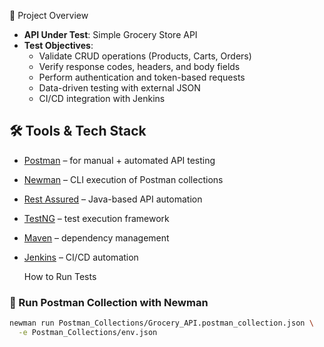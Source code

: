 📌 Project Overview

- **API Under Test**: Simple Grocery Store API  
- **Test Objectives**:
  - Validate CRUD operations (Products, Carts, Orders)
  - Verify response codes, headers, and body fields
  - Perform authentication and token-based requests
  - Data-driven testing with external JSON
  - CI/CD integration with Jenkins

## 🛠 Tools & Tech Stack

- [Postman](https://www.postman.com/) – for manual + automated API testing
- [Newman](https://github.com/postmanlabs/newman) – CLI execution of Postman collections
- [Rest Assured](https://rest-assured.io/) – Java-based API automation
- [TestNG](https://testng.org/) – test execution framework
- [Maven](https://maven.apache.org/) – dependency management
- [Jenkins](https://www.jenkins.io/) – CI/CD automation

  How to Run Tests

### 🔹 Run Postman Collection with Newman
```bash
newman run Postman_Collections/Grocery_API.postman_collection.json \
  -e Postman_Collections/env.json
